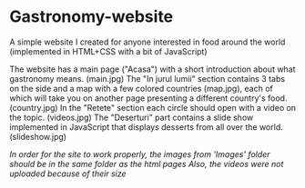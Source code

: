 # Gastronomy-website
A simple website I created for anyone interested in food around the world
(implemented in HTML+CSS with a bit of JavaScript)

The website has a main page ("Acasa") with a short introduction about what gastronomy means. (main.jpg)
The "In jurul lumii" section contains 3 tabs on the side and a map with a few colored countries (map.jpg), each of which will take you on another page presenting a different country's food. (country.jpg)
In the "Retete" section each circle should open with a video on the topic. (videos.jpg)
The "Deserturi" part contains a slide show implemented in JavaScript that displays desserts from all over the world. (slideshow.jpg)

*In order for the site to work properly, the images from 'Images' folder should be in the same folder as the html pages*
*Also, the videos were not uploaded because of their size*
